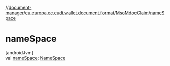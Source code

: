 //[document-manager](../../../index.md)/[eu.europa.ec.eudi.wallet.document.format](../index.md)/[MsoMdocClaim](index.md)/[nameSpace](name-space.md)

# nameSpace

[androidJvm]\
val [nameSpace](name-space.md): [NameSpace](../../eu.europa.ec.eudi.wallet.document/-name-space/index.md)
